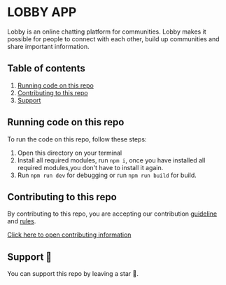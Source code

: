 # LOBBY APP

Lobby is an online chatting platform for communities. Lobby makes it possible for people to connect with each other, build up communities and share important information.


## Table of contents

1. [Running code on this repo](#running-code-on-this-repo)
2. [Contributing to this repo](#contributing-to-this-repo)
3. [Support](#support-)


## Running code on this repo

To run the code on this repo, follow these steps:

1. Open this directory on your terminal
2. Install all required modules, run `npm i`, once you have installed all required modules,you don't have to install it again.
3. Run `npm run dev` for debugging or run `npm run build` for build.

## Contributing to this repo

By contributing to this repo, you are accepting our contribution [guideline](/contributing.md#contribution-guideline) and [rules](/contributing.md#contribution-rules).

[Click here to open contributing information](/contributing.md)

## Support 🙏

You can support this repo by leaving a star 🌟.
